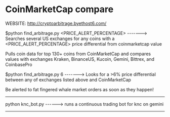 # CoinMarketCap compare

WEBSITE: http://cryptoarbitrage.byethost6.com/

$python find_arbitrage.py <PRICE_ALERT_PERCENTAGE> -------> Searches several US exchanges for any coins with a <PRICE_ALERT_PERCENTAGE> price differential from coinmarketcap value

Pulls coin data for top 130+ coins from CoinMarketCap and compares values with exchanges Kraken, BinanceUS, Kucoin, Gemini, Bittrex, and CoinbasePro

$python find_arbitrage.py 6 -------> Looks for a >6% price differential between any of exchanges listed above and CoinMarketCap

Be alerted to fat fingered whale market orders as soon as they happen!

******************************************************************************************************************************************************************

python knc_bot.py ------> runs a continuous trading bot for knc on gemini

----------------------------------------------------------------------------------------------------------------------------------------------------------------------------------



